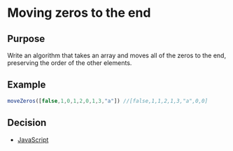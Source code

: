 # Moving zeros to the end

## Purpose
Write an algorithm that takes an array and moves all of the zeros to the end, preserving the order of the other elements.

## Example
```javascript
moveZeros([false,1,0,1,2,0,1,3,"a"]) //[false,1,1,2,1,3,"a",0,0]
```

## Decision
- [JavaScript](javascript.md)
